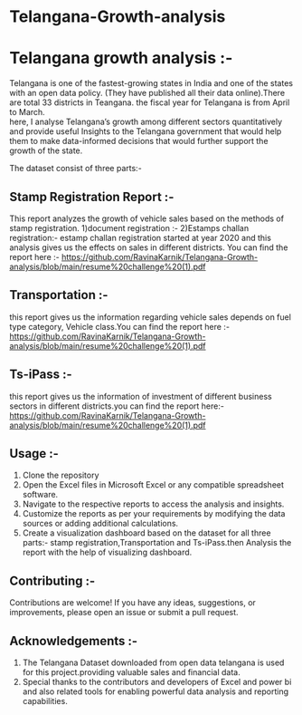 # Telangana-Growth-analysis
# Telangana growth analysis :-
Telangana is one of the fastest-growing states in India and one of the states with an open data policy. (They have published all their data online).There are total 33 districts in Teangana. the fiscal year for Telangana is from April to March.   
 here, I analyse Telangana’s growth among different sectors quantitatively and provide useful Insights to the Telangana government that would help them to make data-informed decisions that would further support the growth of the state.

The dataset consist of three parts:-
## Stamp Registration Report :- 
This report analyzes the growth of vehicle sales based on the methods of stamp registration.
1)document registration :-
2)Estamps challan registration:-
estamp challan registration started at year 2020 and this analysis gives us the effects on sales in different districts.
You can find the report here :- https://github.com/RavinaKarnik/Telangana-Growth-analysis/blob/main/resume%20challenge%20(1).pdf

##   Transportation  :-
this report gives us the information regarding vehicle sales depends on fuel type category, Vehicle class.You can find the report here :-https://github.com/RavinaKarnik/Telangana-Growth-analysis/blob/main/resume%20challenge%20(1).pdf

## Ts-iPass :- 
this report gives us the information of investment of different business sectors in different districts.you can find the report here:- https://github.com/RavinaKarnik/Telangana-Growth-analysis/blob/main/resume%20challenge%20(1).pdf

## Usage :- 
1. Clone the repository
2. Open the Excel files in Microsoft Excel or any compatible spreadsheet software.
3. Navigate to the respective reports to access the analysis and insights.
4. Customize the reports as per your requirements by modifying the data sources or adding additional calculations.
5. Create a visualization dashboard based on the dataset for all three parts:- stamp registration,Transportation and Ts-iPass.then  Analysis the report with the help of visualizing dashboard.
   
## Contributing :-
Contributions are welcome! If you have any ideas, suggestions, or improvements, please open an issue or submit a pull request.

## Acknowledgements :-
1. The Telangana Dataset downloaded from open data telangana is used for this project.providing valuable sales and financial data.
2. Special thanks to the contributors and developers of Excel and power bi and also related tools for enabling powerful data analysis and reporting capabilities.



